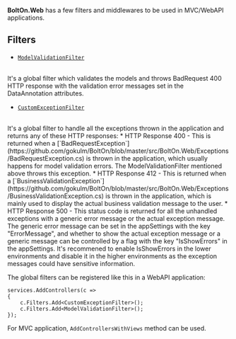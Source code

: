 **BoltOn.Web** has a few filters and middlewares to be used in MVC/WebAPI applications.

Filters
-------
* [`ModelValidationFilter`](https://github.com/gokulm/BoltOn/blob/master/src/BoltOn.Web/Filters/ModelValidationFilter.cs)
<br />
It's a global filter which validates the models and throws BadRequest 400 HTTP response with the validation error messages set in the DataAnnotation attributes.

* [`CustomExceptionFilter`](https://github.com/gokulm/BoltOn/blob/master/src/BoltOn.Web/Filters/CustomExceptionFilter.cs)
<br />
It's a global filter to handle all the exceptions thrown in the application and returns any of these HTTP responses:
    * HTTP Response 400 - This is returned when a [`BadRequestException`](https://github.com/gokulm/BoltOn/blob/master/src/BoltOn.Web/Exceptions/BadRequestException.cs) is thrown in the application, which usually happens for model validation errors. The ModelValidationFilter mentioned above throws this exception.
    * HTTP Response 412 - This is returned when a [`BusinessValidationException`](https://github.com/gokulm/BoltOn/blob/master/src/BoltOn.Web/Exceptions/BusinessValidationException.cs) is thrown in the application, which is mainly used to display the actual business validation message to the user.
    * HTTP Response 500 - This status code is returned for all the unhandled exceptions with a generic error message or the actual exception message. The generic error message can be set in the appSettings with the key "ErrorMessage", and whether to show the actual exception message or a generic message can be controlled by a flag with the key "IsShowErrors" in the appSettings. It's recommened to enable IsShowErrors in the lower environments and disable it in the higher environments as the exception messages could have sensitive information.


The global filters can be registered like this in a WebAPI application:

    services.AddControllers(c =>
    {
        c.Filters.Add<CustomExceptionFilter>();
        c.Filters.Add<ModelValidationFilter>();
    });

For MVC application, `AddControllersWithViews` method can be used.

